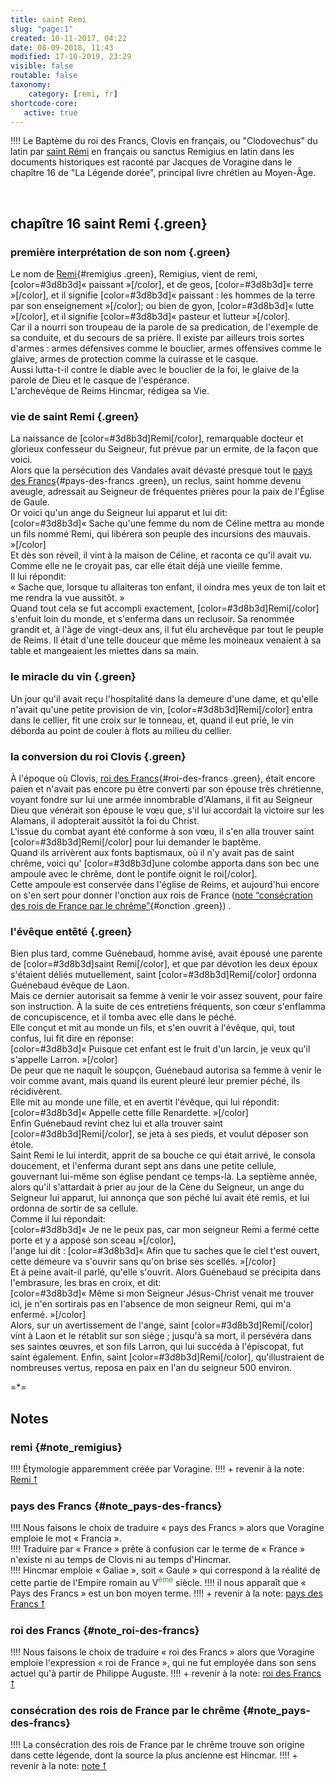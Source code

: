 ```yaml
---
title: saint Remi
slug: "page:1"
created: 10-11-2017, 04:22
date: 08-09-2018, 11:43
modified: 17-10-2019, 23:29
visible: false
routable: false
taxonomy:
    category: [remi, fr]
shortcode-core:
   active: true
---
```

!!!! Le Baptème du roi des Francs, Clovis en français, ou "Clodovechus" du latin par [saint Rémi][1] en français ou sanctus Remigius en latin dans les documents historiques est raconté par Jacques de Voragine dans le chapître 16 de "La Légende dorée", principal livre chrétien au Moyen-Âge.

<br>

## chapître 16 saint Remi {.green}

### première interprétation de son nom {.green}

Le nom de [Remi][1]{#remigius .green}, Remigius, vient de remi, [color=#3d8b3d]« paissant »[/color], et de geos, [color=#3d8b3d]« terre »[/color], et il signifie [color=#3d8b3d]« paissant : les hommes de la terre par son enseignement »[/color]; 
ou bien de gyon, [color=#3d8b3d]« lutte »[/color], et il signifie [color=#3d8b3d]« pasteur et lutteur »[/color].  
Car il a nourri son troupeau de la parole de sa predication, de l'exemple de sa conduite, et du secours de sa prière. 
Il existe par ailleurs trois sortes d'armes : 
armes défensives comme le bouclier, armes offensives comme le glaive, armes de protection comme la cuirasse et le casque.  
Aussi lutta-t-il contre le diable avec le bouclier de la foi, le glaive de la parole de Dieu et le casque de l'espérance.  
L'archevèque de Reims Hincmar, rédigea sa Vie.

### vie de saint Remi {.green}

La naissance de [color=#3d8b3d]Remi[/color], remarquable docteur et glorieux confesseur du Seigneur, fut prévue par un ermite, de la façon que voici.  
Alors que la persécution des Vandales avait dévasté presque tout le [pays des Francs][3]{#pays-des-francs .green}, 
un reclus, saint homme devenu aveugle, adressait au Seigneur de fréquentes prières pour la paix de l'Église de Gaule.  
Or voici qu'un ange du Seigneur lui apparut et lui dit:  
[color=#3d8b3d]« Sache qu'une femme du nom de Céline mettra au monde un fils 
nommé Remi, 
qui libérera son peuple des incursions des mauvais. »[/color]  
Et dès son réveil, il vint à la maison de Céline, et raconta ce qu'il avait vu. 
Comme elle ne le croyait pas, 
car elle était déjà une vieille femme.  
Il lui répondit:   
« Sache que, lorsque tu allaiteras ton enfant, il oindra mes yeux de ton lait et me rendra la vue aussitôt. »  
Quand tout cela se fut accompli exactement, 
[color=#3d8b3d]Remi[/color] s'enfuit loin du monde, et s'enferma dans un reclusoir. 
Sa renommée grandit et, à l'âge de vingt-deux ans, il fut élu archevêque par tout le peuple de Reims. 
Il était d'une telle douceur que même les moineaux venaient à sa table et mangeaient les miettes dans sa main.

### le miracle du vin {.green}

Un jour qu'il avait reçu l'hospitalité dans la demeure d'une dame, 
et qu'elle n'avait qu'une petite provision de vin, 
[color=#3d8b3d]Remi[/color] entra dans le cellier, fit une croix sur le tonneau, et, quand il eut prié, 
le vin déborda au point de couler à flots au milieu du cellier.

### la conversion du roi Clovis {.green}

À l'époque où Clovis, [roi des Francs][5]{#roi-des-francs .green}, était encore païen 
et n'avait pas encore pu être converti par son épouse très chrétienne, 
voyant fondre sur lui une armée innombrable d'Alamans, 
il fit au Seigneur Dieu que vénérait son épouse le vœu que, s'il lui accordait la victoire sur les Alamans, il adopterait aussitôt la foi du Christ.  
L'issue du combat ayant été conforme à son vœu, 
il s'en alla trouver saint [color=#3d8b3d]Remi[/color] pour lui demander le baptême.  
Quand ils arrivèrent aux fonts baptismaux, où il n'y avait pas de saint chrême, 
voici qu' [color=#3d8b3d]une colombe apporta dans son bec une ampoule avec le chrême, 
dont le pontife oignit le roi[/color].  
Cette ampoule est conservée dans l'église de Reims, et aujourd'hui encore on s'en sert pour donner l'onction aux rois de France ([note “consécration des rois de France par le chrême”][7]{#onction .green}) . 

### l'évêque entêté {.green}

Bien plus tard, comme Guénebaud, homme avisé, avait épousé une parente de [color=#3d8b3d]saint Remi[/color], 
et que par dévotion les deux époux s'étaient déliés mutuellement, 
saint [color=#3d8b3d]Remi[/color] ordonna Guénebaud évêque de Laon.  
Mais ce dernier autorisait sa femme à venir le voir assez souvent, pour faire son instruction. 
À la suite de ces entretiens fréquents, son cœur s'enflamma de concupiscence, et il tomba avec elle dans le péché.  
Elle conçut et mit au monde un fils, 
et s'en ouvrit à l'évêque, 
qui, tout confus, lui fit dire en réponse:  
[color=#3d8b3d]« Puisque cet enfant est le fruit d'un larcin, 
je veux qu'il s'appelle Larron. »[/color]  
De peur que ne naquît le soupçon, Guénebaud autorisa sa femme à venir le voir comme avant, 
mais quand ils eurent pleuré leur premier péché, ils récidivèrent.  
Elle mit au monde une fille, 
et en avertit l'évêque, qui lui répondit:  
[color=#3d8b3d]« Appelle cette fille Renardette. »[/color]  
Enfin Guénebaud revint chez lui et alla trouver saint [color=#3d8b3d]Remi[/color], se jeta à ses pieds, et voulut déposer son étole.  
Saint Remi le lui interdit, apprit de sa bouche ce qui était arrivé, le consola doucement, 
et l'enferma durant sept ans dans une petite cellule, 
gouvernant lui-même son église pendant ce temps-là. 
La septième année, alors qu'il s'attardait à prier au jour de la Cène du Seigneur, un ange du Seigneur lui apparut, lui annonça que 
son péché lui avait été remis, 
et lui ordonna de sortir de sa cellule.  
Comme il lui répondait:  
[color=#3d8b3d]« Je ne le peux pas, 
car mon seigneur Remi a fermé cette porte et y a apposé son sceau »[/color],  
l'ange lui dit : 
[color=#3d8b3d]« Afin que tu saches que le ciel t'est ouvert, cette demeure va s'ouvrir sans qu'on brise ses scellés. »[/color]  
Et à peine avait-il parlé, qu'elle s'ouvrit. 
Alors Guénebaud se précipita dans l'embrasure, les bras en croix, et dit:  
[color=#3d8b3d]« Même si mon Seigneur Jésus-Christ venait me trouver ici, je n'en sortirais pas en l'absence de mon seigneur Remi, qui m'a enfermé. »[/color]  
Alors, sur un avertissement de l'ange, saint [color=#3d8b3d]Remi[/color] vint à Laon et le rétablit sur son siège ; 
jusqu'à sa mort, il persévéra dans ses saintes œuvres, 
et son fils Larron, qui lui succéda à l'épiscopat, fut saint également. 
Enfin, saint [color=#3d8b3d]Remi[/color], qu'illustraient de nombreuses vertus, reposa en paix en l'an du seigneur 500 environ.

=*=

## Notes

### remi {#note_remigius}

!!!! Étymologie apparemment créée par Voragine.
!!!! + revenir à la note: [Remi &#11105;][2]

### pays des Francs {#note_pays-des-francs}

!!!! Nous faisons le choix de traduire « pays des Francs » alors que Voragine emploie le mot « Francia ».  
!!!! Traduire par « France » prête à confusion car le terme de « France » n'existe ni au temps de Clovis ni au temps d'Hincmar.  
!!!! Hincmar emploie « Galiae », soit « Gaule » qui correspond à la réalité de cette partie de l'Empire romain au V<sup style="color:#3d8b3d">ème</sup> siècle.
!!!! il nous apparaît que « Pays des Francs » est un bon moyen terme.
!!!! + revenir à la note: [pays des Francs &#11105;][4]

### roi des Francs {#note_roi-des-francs}

!!!! Nous faisons le choix de traduire « roi des Francs » alors que Voragine emploie l'expression « roi de France », qui ne fut employée dans son sens actuel qu'à partir de Philippe Auguste.
!!!! + revenir à la note: [roi des Francs &#11105;][6]

### consécration des rois de France par le chrême {#note_pays-des-francs}

!!!! La consécration des rois de France par le chrême trouve son origine dans cette légende, dont la source la plus ancienne est Hincmar.
!!!! + revenir à la note: [note &#11105;][4]

[1]: #note_remigius "Remi"
[2]: #remigius "Remi"
[3]: #note_pays-des-francs "pays des Francs"
[4]: #pays-des-francs "pays des Francs"
[5]: #note_roi-des-francs "roi des Francs"
[6]: #roi-des-francs "roi des Francs"
[7]: #note_onction "consécration des rois de France par le chrême"
[8]: #onction "consécration des rois de France par le chrême"